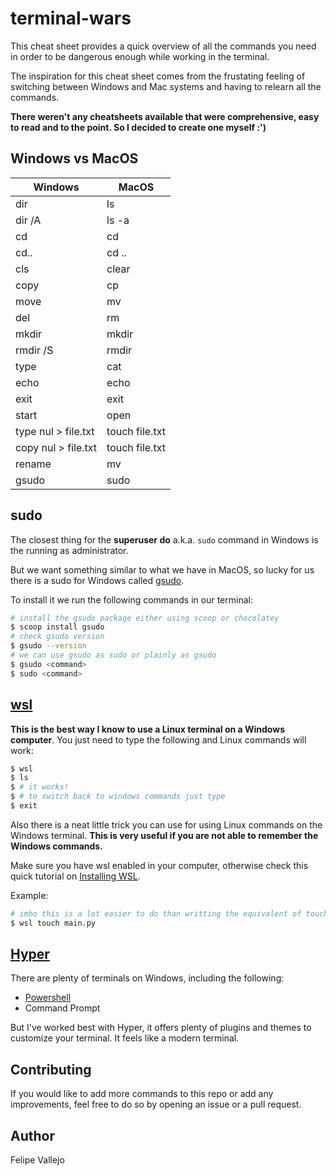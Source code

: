 # terminal-wars
This cheat sheet provides a quick overview of all the commands you need in order to be dangerous enough while working in the terminal.

The inspiration for this cheat sheet comes from the frustating feeling of switching between Windows and Mac systems and having to relearn all the commands.

**There weren't any cheatsheets available that were comprehensive, easy to read and to the point. So I decided to create one myself :')**

## Windows vs MacOS
| Windows | MacOS |
| --------- | ----- |
| dir | ls |
| dir /A | ls -a |
| cd | cd |
| cd.. | cd .. |
| cls | clear |
| copy | cp |
| move | mv |
| del | rm |
| mkdir | mkdir |
| rmdir /S | rmdir |
| type | cat |
| echo | echo |
| exit | exit |
| start | open |
| type nul > file.txt | touch file.txt |
| copy nul > file.txt | touch file.txt |
| rename | mv |
| gsudo | sudo |

## sudo
The closest thing for the **superuser do** a.k.a. `sudo` command in Windows is the running as administrator.

But we want something similar to what we have in MacOS, so lucky for us there is a sudo for Windows called [gsudo](https://github.com/gerardog/gsudo).

To install it we run the following commands in our terminal:
```bash
# install the gsudo package either using scoop or chocolatey
$ scoop install gsudo
# check gsudo version
$ gsudo --version
# we can use gsudo as sudo or plainly as gsudo
$ gsudo <command>
$ sudo <command>
```

## [wsl](https://ubuntu.com/wsl)
**This is the best way I know to use a Linux terminal on a Windows computer**. You just need to type the following and Linux commands will work:
```bash
$ wsl
$ ls 
$ # it works!
$ # to switch back to windows commands just type
$ exit
```

Also there is a neat little trick you can use for using Linux commands on the Windows terminal. **This is very useful if you are not able to remember the Windows commands.**

Make sure you have wsl enabled in your computer, otherwise check this quick tutorial on [Installing WSL](https://learn.microsoft.com/en-us/windows/wsl/install).

Example:
```bash
# imho this is a lot easier to do than writting the equivalent of touch in windows
$ wsl touch main.py
```

## [Hyper](https://hyper.is/)
There are plenty of terminals on Windows, including the following:
* [Powershell](https://learn.microsoft.com/en-us/powershell/)
* Command Prompt
  
But I've worked best with Hyper, it offers plenty of plugins and themes to customize your terminal. It feels like a modern terminal.

## Contributing
If you would like to add more commands to this repo or add any improvements, feel free to do so by opening an issue or a pull request.

## Author
Felipe Vallejo
